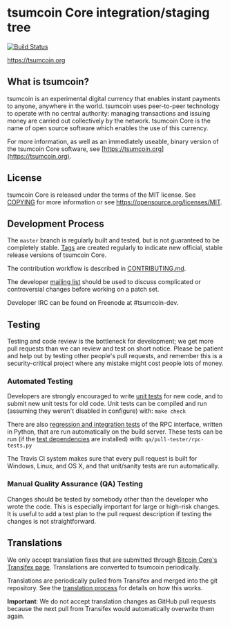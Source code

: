 tsumcoin Core integration/staging tree
=====================================

[![Build Status](https://travis-ci.org/tsumcoin-project/tsumcoin.svg?branch=master)](https://travis-ci.org/tsumcoin-project/tsumcoin)

https://tsumcoin.org

What is tsumcoin?
----------------

tsumcoin is an experimental digital currency that enables instant payments to
anyone, anywhere in the world. tsumcoin uses peer-to-peer technology to operate
with no central authority: managing transactions and issuing money are carried
out collectively by the network. tsumcoin Core is the name of open source
software which enables the use of this currency.

For more information, as well as an immediately useable, binary version of
the tsumcoin Core software, see [https://tsumcoin.org](https://tsumcoin.org).

License
-------

tsumcoin Core is released under the terms of the MIT license. See [COPYING](COPYING) for more
information or see https://opensource.org/licenses/MIT.

Development Process
-------------------

The `master` branch is regularly built and tested, but is not guaranteed to be
completely stable. [Tags](https://github.com/tsumcoin-project/tsumcoin/tags) are created
regularly to indicate new official, stable release versions of tsumcoin Core.

The contribution workflow is described in [CONTRIBUTING.md](CONTRIBUTING.md).

The developer [mailing list](https://groups.google.com/forum/#!forum/tsumcoin-dev)
should be used to discuss complicated or controversial changes before working
on a patch set.

Developer IRC can be found on Freenode at #tsumcoin-dev.

Testing
-------

Testing and code review is the bottleneck for development; we get more pull
requests than we can review and test on short notice. Please be patient and help out by testing
other people's pull requests, and remember this is a security-critical project where any mistake might cost people
lots of money.

### Automated Testing

Developers are strongly encouraged to write [unit tests](/doc/unit-tests.md) for new code, and to
submit new unit tests for old code. Unit tests can be compiled and run
(assuming they weren't disabled in configure) with: `make check`

There are also [regression and integration tests](/qa) of the RPC interface, written
in Python, that are run automatically on the build server.
These tests can be run (if the [test dependencies](/qa) are installed) with: `qa/pull-tester/rpc-tests.py`

The Travis CI system makes sure that every pull request is built for Windows, Linux, and OS X, and that unit/sanity tests are run automatically.

### Manual Quality Assurance (QA) Testing

Changes should be tested by somebody other than the developer who wrote the
code. This is especially important for large or high-risk changes. It is useful
to add a test plan to the pull request description if testing the changes is
not straightforward.

Translations
------------

We only accept translation fixes that are submitted through [Bitcoin Core's Transifex page](https://www.transifex.com/projects/p/bitcoin/).
Translations are converted to tsumcoin periodically.

Translations are periodically pulled from Transifex and merged into the git repository. See the
[translation process](doc/translation_process.md) for details on how this works.

**Important**: We do not accept translation changes as GitHub pull requests because the next
pull from Transifex would automatically overwrite them again.
